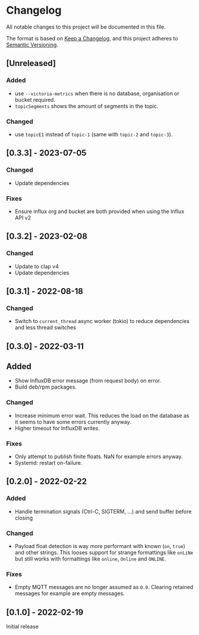# Changelog

All notable changes to this project will be documented in this file.

The format is based on [Keep a Changelog](https://keepachangelog.com/en/1.1.0/),
and this project adheres to [Semantic Versioning](https://semver.org/spec/v2.0.0.html).

## [Unreleased]

### Added

- use `--victoria-metrics` when there is no database, organisation or bucket required.
- `topicSegments` shows the amount of segments in the topic.

### Changed

- use `topicE1` instead of `topic-1` (same with `topic-2` and `topic-3`).

## [0.3.3] - 2023-07-05

### Changed

- Update dependencies

### Fixes

- Ensure influx org and bucket are both provided when using the Influx API v2

## [0.3.2] - 2023-02-08

### Changed

- Update to clap v4
- Update dependencies

## [0.3.1] - 2022-08-18

### Changed

- Switch to `current_thread` async worker (tokio) to reduce dependencies and less thread switches

## [0.3.0] - 2022-03-11

## Added

- Show InfluxDB error message (from request body) on error.
- Build deb/rpm packages.

### Changed

- Increase minimum error wait. This reduces the load on the database as it seems to have some errors currently anyway.
- Higher timeout for InfluxDB writes.

### Fixes

- Only attempt to publish finite floats. NaN for example errors anyway.
- Systemd: restart on-failure.

## [0.2.0] - 2022-02-22

### Added

- Handle termination signals (Ctrl-C, SIGTERM, …) and send buffer before closing

### Changed

- Payload float detection is way more performant with known (`on`, `true`) and other strings.
  This looses support for strange formattings like `onLiNe` but still works with formattings like `online`, `Online` and `ONLINE`.

### Fixes

- Empty MQTT messages are no longer assumed as `0.0`. Clearing retained messages for example are empty messages.

## [0.1.0] - 2022-02-19

Initial release
